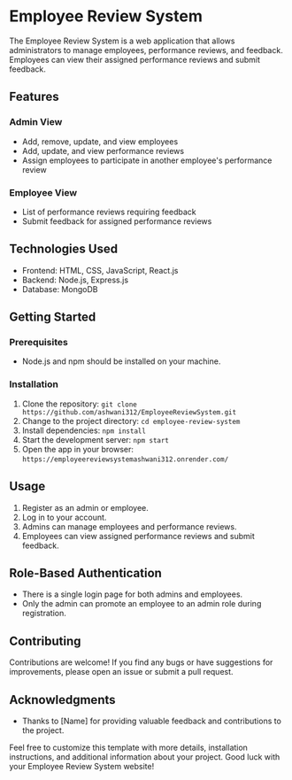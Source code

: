 # Employee Review System

The Employee Review System is a web application that allows administrators to manage employees, performance reviews, and feedback. Employees can view their assigned performance reviews and submit feedback.

## Features

### Admin View

- Add, remove, update, and view employees
- Add, update, and view performance reviews
- Assign employees to participate in another employee's performance review

### Employee View

- List of performance reviews requiring feedback
- Submit feedback for assigned performance reviews

## Technologies Used

- Frontend: HTML, CSS, JavaScript, React.js
- Backend: Node.js, Express.js
- Database: MongoDB

## Getting Started

### Prerequisites

- Node.js and npm should be installed on your machine.

### Installation

1. Clone the repository: `git clone https://github.com/ashwani312/EmployeeReviewSystem.git`
2. Change to the project directory: `cd employee-review-system`
3. Install dependencies: `npm install`
4. Start the development server: `npm start`
5. Open the app in your browser: `https://employeereviewsystemashwani312.onrender.com/`

## Usage

1. Register as an admin or employee.
2. Log in to your account.
3. Admins can manage employees and performance reviews.
4. Employees can view assigned performance reviews and submit feedback.

## Role-Based Authentication

- There is a single login page for both admins and employees.
- Only the admin can promote an employee to an admin role during registration.

## Contributing

Contributions are welcome! If you find any bugs or have suggestions for improvements, please open an issue or submit a pull request.


## Acknowledgments

- Thanks to [Name] for providing valuable feedback and contributions to the project.

Feel free to customize this template with more details, installation instructions, and additional information about your project. Good luck with your Employee Review System website!
